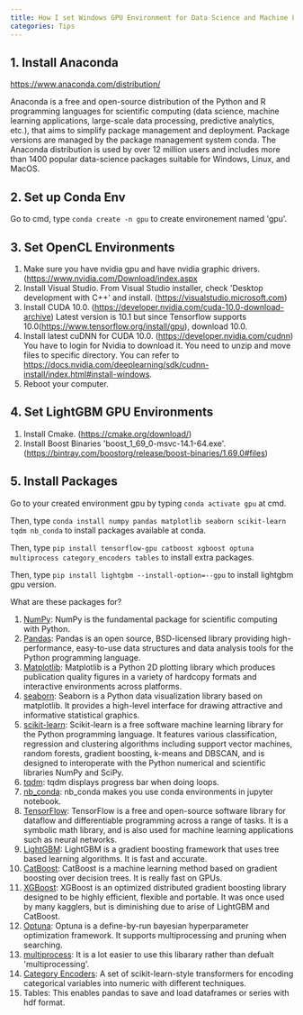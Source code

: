 ```yaml
---
title: How I set Windows GPU Environment for Data Science and Machine Learning in Python
categories: Tips
---
```


## 1. Install Anaconda

https://www.anaconda.com/distribution/

Anaconda is a free and open-source distribution of the Python and R programming languages for scientific computing (data science, machine learning applications, large-scale data processing, predictive analytics, etc.), that aims to simplify package management and deployment. Package versions are managed by the package management system conda. The Anaconda distribution is used by over 12 million users and includes more than 1400 popular data-science packages suitable for Windows, Linux, and MacOS.

## 2. Set up Conda Env

Go to cmd, type `conda create -n gpu` to create environement named 'gpu'.

## 3. Set OpenCL Environments

1. Make sure you have nvidia gpu and have nvidia graphic drivers. (https://www.nvidia.com/Download/index.aspx
2. Install Visual Studio. From Visual Studio installer, check 'Desktop development with C++' and install. (https://visualstudio.microsoft.com)
3. Install CUDA 10.0. (https://developer.nvidia.com/cuda-10.0-download-archive) Latest version is 10.1 but since Tensorflow supports 10.0(https://www.tensorflow.org/install/gpu), download 10.0.
4. Install latest cuDNN for CUDA 10.0. (https://developer.nvidia.com/cudnn) You have to login for Nvidia to download it. You need to unzip and move files to specific directory. You can refer to https://docs.nvidia.com/deeplearning/sdk/cudnn-install/index.html#install-windows.
5. Reboot your computer.

## 4. Set LightGBM GPU Environments

1. Install Cmake. (https://cmake.org/download/)
2. Install Boost Binaries 'boost_1_69_0-msvc-14.1-64.exe'. (https://bintray.com/boostorg/release/boost-binaries/1.69.0#files)


## 5. Install Packages

Go to your created environment gpu by typing `conda activate gpu` at cmd.

Then, type `conda install numpy pandas matplotlib seaborn scikit-learn tqdm nb_conda` to install packages available at conda.

Then, type `pip install tensorflow-gpu catboost xgboost optuna multiprocess category_encoders tables` to install extra packages.

Then, type `pip install lightgbm --install-option=--gpu` to install lightgbm gpu version.

What are these packages for?
1. [NumPy](http://www.numpy.org/): NumPy is the fundamental package for scientific computing with Python.
2. [Pandas](https://pandas.pydata.org/): Pandas is an open source, BSD-licensed library providing high-performance, easy-to-use data structures and data analysis tools for the Python programming language.
3. [Matplotlib](https://matplotlib.org/): Matplotlib is a Python 2D plotting library which produces publication quality figures in a variety of hardcopy formats and interactive environments across platforms.
4. [seaborn](https://seaborn.pydata.org/): Seaborn is a Python data visualization library based on matplotlib. It provides a high-level interface for drawing attractive and informative statistical graphics.
5. [scikit-learn](https://scikit-learn.org/): Scikit-learn is a free software machine learning library for the Python programming language. It features various classification, regression and clustering algorithms including support vector machines, random forests, gradient boosting, k-means and DBSCAN, and is designed to interoperate with the Python numerical and scientific libraries NumPy and SciPy.
6. [tqdm](https://github.com/tqdm/tqdm): tqdm displays progress bar when doing loops.
7. [nb_conda](https://github.com/Anaconda-Platform/nb_conda): nb_conda makes you use conda environments in jupyter notebook.
8. [TensorFlow](https://www.tensorflow.org/): TensorFlow is a free and open-source software library for dataflow and differentiable programming across a range of tasks. It is a symbolic math library, and is also used for machine learning applications such as neural networks.
9. [LightGBM](https://lightgbm.readthedocs.io/en/latest/): LightGBM is a gradient boosting framework that uses tree based learning algorithms. It is fast and accurate.
10. [CatBoost](https://tech.yandex.com/catboost/): CatBoost is a machine learning method based on gradient boosting over decision trees. It is really fast on GPUs.
11. [XGBoost](https://xgboost.readthedocs.io/en/latest/index.html): XGBoost is an optimized distributed gradient boosting library designed to be highly efficient, flexible and portable. It was once used by many kagglers, but is diminishing due to arise of LightGBM and CatBoost.
12. [Optuna](https://optuna.org/): Optuna is a define-by-run bayesian hyperparameter optimization framework. It supports multiprocessing and pruning when searching.
13. [multiprocess](https://github.com/uqfoundation/multiprocess): It is a lot easier to use this libarary rather than defualt 'multiprocessing'.
14. [Category Encoders](http://contrib.scikit-learn.org/categorical-encoding): A set of scikit-learn-style transformers for encoding categorical variables into numeric with different techniques.
15. Tables: This enables pandas to save and load dataframes or series with hdf format.

